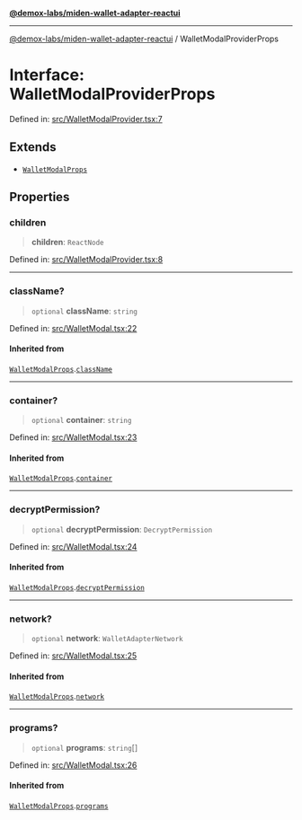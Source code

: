 [**@demox-labs/miden-wallet-adapter-reactui**](../README.md)

***

[@demox-labs/miden-wallet-adapter-reactui](../globals.md) / WalletModalProviderProps

# Interface: WalletModalProviderProps

Defined in: [src/WalletModalProvider.tsx:7](https://github.com/demox-labs/miden-wallet-adapter/blob/be204aed4a2fe464b8d3fb58a33af058b069dafd/packages/ui/src/WalletModalProvider.tsx#L7)

## Extends

- [`WalletModalProps`](WalletModalProps.md)

## Properties

### children

> **children**: `ReactNode`

Defined in: [src/WalletModalProvider.tsx:8](https://github.com/demox-labs/miden-wallet-adapter/blob/be204aed4a2fe464b8d3fb58a33af058b069dafd/packages/ui/src/WalletModalProvider.tsx#L8)

***

### className?

> `optional` **className**: `string`

Defined in: [src/WalletModal.tsx:22](https://github.com/demox-labs/miden-wallet-adapter/blob/be204aed4a2fe464b8d3fb58a33af058b069dafd/packages/ui/src/WalletModal.tsx#L22)

#### Inherited from

[`WalletModalProps`](WalletModalProps.md).[`className`](WalletModalProps.md#classname)

***

### container?

> `optional` **container**: `string`

Defined in: [src/WalletModal.tsx:23](https://github.com/demox-labs/miden-wallet-adapter/blob/be204aed4a2fe464b8d3fb58a33af058b069dafd/packages/ui/src/WalletModal.tsx#L23)

#### Inherited from

[`WalletModalProps`](WalletModalProps.md).[`container`](WalletModalProps.md#container)

***

### decryptPermission?

> `optional` **decryptPermission**: `DecryptPermission`

Defined in: [src/WalletModal.tsx:24](https://github.com/demox-labs/miden-wallet-adapter/blob/be204aed4a2fe464b8d3fb58a33af058b069dafd/packages/ui/src/WalletModal.tsx#L24)

#### Inherited from

[`WalletModalProps`](WalletModalProps.md).[`decryptPermission`](WalletModalProps.md#decryptpermission)

***

### network?

> `optional` **network**: `WalletAdapterNetwork`

Defined in: [src/WalletModal.tsx:25](https://github.com/demox-labs/miden-wallet-adapter/blob/be204aed4a2fe464b8d3fb58a33af058b069dafd/packages/ui/src/WalletModal.tsx#L25)

#### Inherited from

[`WalletModalProps`](WalletModalProps.md).[`network`](WalletModalProps.md#network)

***

### programs?

> `optional` **programs**: `string`[]

Defined in: [src/WalletModal.tsx:26](https://github.com/demox-labs/miden-wallet-adapter/blob/be204aed4a2fe464b8d3fb58a33af058b069dafd/packages/ui/src/WalletModal.tsx#L26)

#### Inherited from

[`WalletModalProps`](WalletModalProps.md).[`programs`](WalletModalProps.md#programs)
